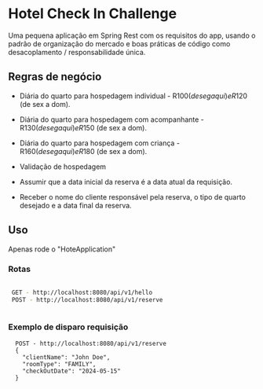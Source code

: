 
# Hotel Check In Challenge

Uma pequena aplicação em Spring Rest com os requisitos do app, usando o padrão de organização do mercado e boas práticas de código como desacoplamento / responsabilidade única.




## Regras de negócio

- Diária do quarto para hospedagem individual - R$100 (de seg a qui) e R$120 (de sex a dom).

- Diária do quarto para hospedagem com acompanhante - R$130 (de seg a qui) e R$150 (de sex a dom).

- Diária do quarto para hospedagem com criança - R$160 (de seg a qui) e R$180 (de sex a dom).

- Validação de hospedagem

- Assumir que a data inicial da reserva é a data atual da requisição.

- Receber o nome do cliente responsável pela reserva, o tipo de quarto desejado e a data final da
  reserva.

## Uso

Apenas rode o "HoteApplication"

### Rotas

```bash

 GET - http://localhost:8080/api/v1/hello
 POST - http://localhost:8080/api/v1/reserve
   
```  

### Exemplo de disparo requisição
```
  POST - http://localhost:8080/api/v1/reserve
  {
    "clientName": "John Doe",
    "roomType": "FAMILY",
    "checkOutDate": "2024-05-15"
  }
```
    
